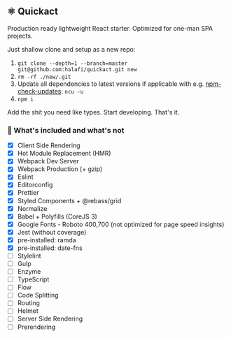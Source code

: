 ## ⚛️ Quickact

Production ready lightweight React starter.
Optimized for one-man SPA projects.

Just shallow clone and setup as a new repo:

1. `git clone --depth=1 --branch=master git@github.com:halafi/quickact.git new`
2. `rm -rf ./new/.git`
3. Update all dependencies to latest versions if applicable with e.g. [npm-check-updates](https://github.com/tjunnone/npm-check-updates): `ncu -u`
4. `npm i`

Add the shit you need like types. Start developing. That's it.

### 🔧 What's included and what's not

- [x] Client Side Rendering
- [x] Hot Module Replacement (HMR)
- [x] Webpack Dev Server
- [x] Webpack Production (+ gzip)
- [x] Eslint
- [x] Editorconfig
- [x] Prettier
- [x] Styled Components + @rebass/grid
- [x] Normalize
- [x] Babel + Polyfills (CoreJS 3)
- [x] Google Fonts - Roboto 400,700 (not optimized for page speed insights)
- [x] Jest (without coverage)
- [x] pre-installed: ramda
- [x] pre-installed: date-fns
- [ ] Stylelint
- [ ] Gulp
- [ ] Enzyme
- [ ] TypeScript
- [ ] Flow
- [ ] Code Splitting
- [ ] Routing
- [ ] Helmet
- [ ] Server Side Rendering
- [ ] Prerendering
